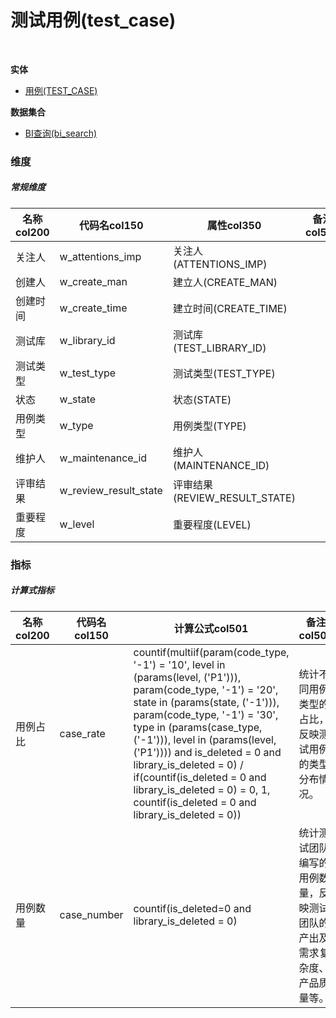 # 测试用例(test_case)  <!-- {docsify-ignore-all} -->


<br>
<p class="panel-title"><b>实体</b></p>

* [用例(TEST_CASE)](module/TestMgmt/test_case)



<p class="panel-title"><b>数据集合</b></p>

* [BI查询(bi_search)](module/TestMgmt/test_case/dataset/bi_search)

### 维度
##### 常规维度
|    名称col200   | 代码名col150      | 属性col350    |  备注col500  |
| --------  |------------| -----   |  --------|
|关注人|w_attentions_imp|关注人(ATTENTIONS_IMP)||
|创建人|w_create_man|建立人(CREATE_MAN)||
|创建时间|w_create_time|建立时间(CREATE_TIME)||
|测试库|w_library_id|测试库(TEST_LIBRARY_ID)||
|测试类型|w_test_type|测试类型(TEST_TYPE)||
|状态|w_state|状态(STATE)||
|用例类型|w_type|用例类型(TYPE)||
|维护人|w_maintenance_id|维护人(MAINTENANCE_ID)||
|评审结果|w_review_result_state|评审结果(REVIEW_RESULT_STATE)||
|重要程度|w_level|重要程度(LEVEL)||

### 指标
##### 计算式指标
|    名称col200   | 代码名col150  |  计算公式col501   |  备注col500  |
| --------  |------------| -----   |  --------|
|用例占比|case_rate|countif(multiif(param(code_type, '-1') = '10', level in (params(level, ('P1'))), param(code_type, '-1') = '20', state in (params(state, ('-1'))), param(code_type, '-1') = '30', type in (params(case_type, ('-1'))), level in (params(level, ('P1')))) and is_deleted = 0 and library_is_deleted = 0) / if(countif(is_deleted = 0 and library_is_deleted = 0) = 0, 1, countif(is_deleted = 0 and library_is_deleted = 0))|统计不同用例类型的占比，反映测试用例的类型分布情况。|
|用例数量|case_number|countif(is_deleted=0 and library_is_deleted = 0)|统计测试团队编写的用例数量，反映测试团队的产出及需求复杂度、产品质量等。<br>|

<script>
 const { createApp } = Vue
  createApp({
    data() {
      return {
      }
    },
    methods: {
    }
  }).use(ElementPlus).mount('#app')
</script>